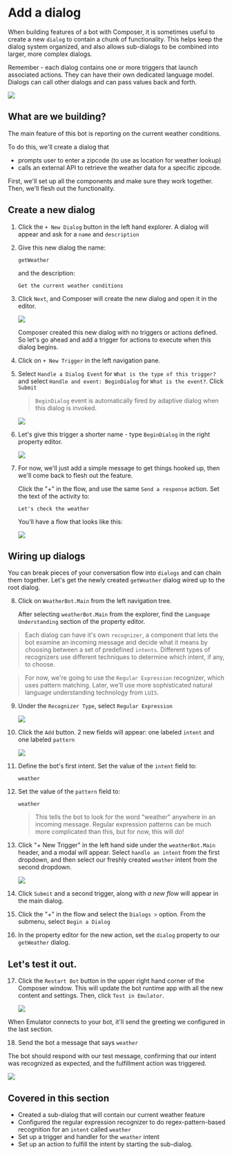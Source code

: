 # Add a dialog

When building features of a bot with Composer, it is sometimes useful to create a new `dialog` to contain a chunk of functionality. This helps keep the dialog system organized, and also allows sub-dialogs to be combined into larger, more complex dialogs. 

Remember - each dialog contains one or more triggers that launch associated actions. They can have their own dedicated language model. Dialogs can call other dialogs and can pass values back and forth.

![](./assets/01/adaptive-dialog-anatomy.png)

## What are we building?

The main feature of this bot is reporting on the current weather conditions.

To do this, we'll create a dialog that 
- prompts user to enter a zipcode (to use as location for weather lookup)
- calls an external API to retrieve the weather data for a specific zipcode.

First, we'll set up all the components and make sure they work together. Then, we'll flesh out the functionality.

## Create a new dialog

1. Click the `+ New Dialog` button in the left hand explorer. A dialog will appear and ask for a `name` and `description`
2. Give this new dialog the name:

       getWeather

    and the description:

       Get the current weather conditions

3. Click `Next`, and Composer will create the new dialog and open it in the editor.  

   ![](./assets/02/create-getweather.png)
   
   Composer created this new dialog with no triggers or actions defined. So let's go ahead and add a trigger for actions to execute when this dialog begins. 

4. Click on `+ New Trigger` in the left navigation pane. 

5. Select `Handle a Dialog Event` for `What is the type of this trigger?` and select `Handle and event: BeginDialog` for `What is the event?`. Click `Submit` 

   > `BeginDialog` event is automatically fired by adaptive dialog when this dialog is invoked.

   ![](./assets/02/begin-dialog-trigger.png)

6. Let's give this trigger a shorter name - type `BeginDialog` in the right property editor. 

   ![](./assets/02/begindialog-trigger.png)

7. For now, we'll just add a simple message to get things hooked up, then we'll come back to flesh out the feature.

   Click the "+" in the flow, and use the same `Send a response` action.  Set the text of the activity to:
   
       Let's check the weather
   
   You'll have a flow that looks like this:

   ![](./assets/02/getweather-draft.png)

## Wiring up dialogs
You can break pieces of your conversation flow into `dialogs` and can chain them together. Let's get the newly created `getWeather` dialog wired up to the root dialog.

8. Click on `WeatherBot.Main` from the left navigation tree.

    After selecting `weatherBot.Main` from the explorer, find the `Language Understanding` section of the property editor. 

  > Each dialog can have it's own `recognizer`, a component that lets the bot examine an incoming message and decide what it means by choosing between a set of predefined `intents`. Different types of recognizers use different techniques to determine which intent, if any, to choose.

  > For now, we're going to use the `Regular Expression` recognizer, which uses pattern matching. Later, we'll use more sophisticated natural language understanding technology from `LUIS`.

9. Under the `Recognizer Type`, select `Regular Expression`

   ![](./assets/02/regexp-recognizer.gif)

10. Click the `Add` button. 2 new fields will appear: one labeled `intent` and one labeled `pattern`

    ![](./assets/02/weather-intent.png)

11. Define the bot's first intent. Set the value of the `intent` field to:

        weather


12. Set the value of the `pattern` field to:

        weather

    > This tells the bot to look for the word "weather" anywhere in an incoming message. Regular expression patterns can be much more complicated than this, but for now, this will do!

13. Click "+ New Trigger" in the left hand side under the `weatherBot.Main` header, and a modal will appear. Select `handle an intent` from the first dropdown, and then select our freshly created `weather` intent from the second dropdown.

    ![](./assets/02/weather-trigger.gif)

14. Click `Submit` and a second trigger, along with _a new flow_ will appear in the main dialog.

15. Click the "+" in the flow and select the `Dialogs >` option. From the submenu, select `Begin a Dialog`

16. In the property editor for the new action, set the `dialog` property to  our `getWeather` dialog.

## Let's test it out.

17. Click the `Restart Bot` button in the upper right hand corner of the Composer window.  This will update the bot runtime app with all the new content and settings. Then, click `Test in Emulator`.

    ![](./assets/02/restart-bot.gif)

When Emulator connects to your bot, it'll send the greeting we configured in the last section.

18. Send the bot a message that says `weather`

The bot should respond with our test message, confirming that our intent was recognized as expected, and the fulfillment action was triggered.

   ![](./assets/02/emulator-weather-draft.png)

## Covered in this section
- Created a sub-dialog that will contain our current weather feature
- Configured the regular expression recognizer to do regex-pattern-based recognition for an `intent` called `weather`
- Set up a trigger and handler for the `weather` intent
- Set up an action to fulfill the intent by starting the sub-dialog.
